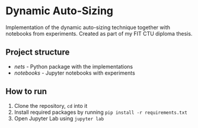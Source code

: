 # Dynamic Auto-Sizing

Implementation of the dynamic auto-sizing technique together with notebooks from experiments. Created as part of my FIT CTU diploma thesis.

## Project structure

* *nets* - Python package with the implementations
* *notebooks* - Jupyter notebooks with experiments

## How to run

1. Clone the repository, `cd` into it
2. Install required packages by running `pip install -r requirements.txt`
3. Open Jupyter Lab using `jupyter lab`
